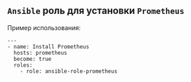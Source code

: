 
`Ansible` роль для установки `Prometheus`
------------

Пример использования:
```
---
- name: Install Prometheus
  hosts: prometheus
  become: true
  roles:
    - role: ansible-role-prometheus

```
